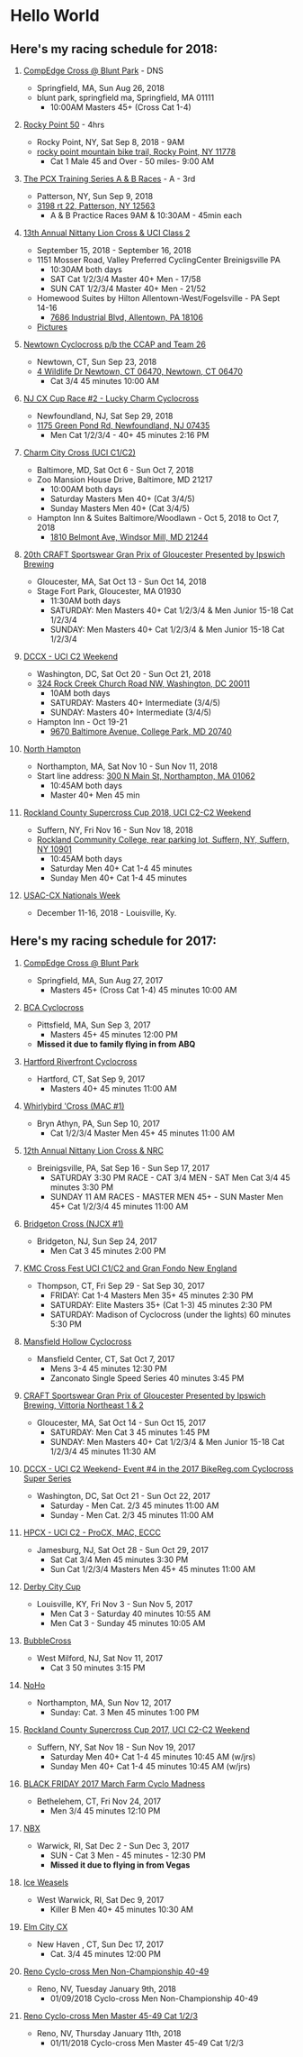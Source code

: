 # Hello World

## Here's my racing schedule for 2018:

1. [CompEdge Cross @ Blunt Park](https://www.bikereg.com/blunt-park-cyclocross-race) - DNS
    * Springfield, MA, Sun Aug 26, 2018 
    * blunt park, springfield ma, Springfield, MA  01111
        * 10:00AM Masters 45+ (Cross Cat 1-4)

1. [Rocky Point 50](https://www.bikereg.com/37416) - 4hrs
    * Rocky Point, NY, Sat Sep 8, 2018 - 9AM
    * [rocky point mountain bike trail, Rocky Point, NY  11778](https://maps.google.com/?daddr=40.9113057,-72.9418564)
        * Cat 1 Male 45 and Over - 50 miles- 9:00 AM

1. [The PCX Training Series A & B Races](https://www.bikereg.com/the-pcx-training-series) - A - 3rd
    * Patterson, NY, Sun Sep 9, 2018
    * [3198 rt 22, Patterson, NY  12563](https://maps.google.com/?daddr=3198+rt+22+Patterson+NY)
        * A & B Practice Races 9AM & 10:30AM - 45min each

1. [13th Annual Nittany Lion Cross & UCI Class 2](https://www.bikereg.com/39675)
    * September 15, 2018 - September 16, 2018
    * 1151 Mosser Road, Valley Preferred CyclingCenter Breinigsville PA
        * 10:30AM both days
        * SAT Cat 1/2/3/4 Master 40+ Men - 17/58
        * SUN CAT 1/2/3/4 Master 40+ Men - 21/52
    * Homewood Suites by Hilton Allentown-West/Fogelsville - PA Sept 14-16
        * [7686 Industrial Blvd, Allentown, PA 18106](https://goo.gl/maps/SuFDK2JKnNr)
    * [Pictures](http://www.mcall.com/news/breaking/mc-pictures-over-500-cyclists-compete-in-the-nittany-lion-cross-cyclocross-race-20180916-photogallery.html)

1. [Newtown Cyclocross p/b the CCAP and Team 26](https://www.bikereg.com/39891)
    * Newtown, CT, Sun Sep 23, 2018
    * [4 Wildlife Dr Newtown, CT 06470, Newtown, CT  06470](https://maps.google.com/?daddr=41.405166,-73.2857648)
        * Cat 3/4 45 minutes	10:00 AM

1. [NJ CX Cup Race #2 - Lucky Charm Cyclocross](https://www.bikereg.com/lucky-charm-cyclocross)
    * Newfoundland, NJ, Sat Sep 29, 2018
    * [ 1175 Green Pond Rd, Newfoundland, NJ  07435](https://maps.google.com/?daddr=41.0223366,-74.4592219)
        * Men Cat 1/2/3/4 - 40+	45 minutes	2:16 PM

1. [Charm City Cross (UCI C1/C2)](https://www.bikereg.com/charmcitycross)
    *  Baltimore, MD, Sat Oct 6 - Sun Oct 7, 2018
    *  Zoo Mansion House Drive, Baltimore, MD  21217
        * 10:00AM both days
        * Saturday Masters Men 40+ (Cat 3/4/5)
        * Sunday Masters Men 40+ (Cat 3/4/5)
    * Hampton Inn & Suites Baltimore/Woodlawn - Oct 5, 2018 to Oct 7, 2018
        * [1810 Belmont Ave, Windsor Mill, MD 21244](https://goo.gl/maps/enzmweTpWyA2)

1. [20th CRAFT Sportswear Gran Prix of Gloucester Presented by Ipswich Brewing](https://www.bikereg.com/gpg18)
    *  Gloucester, MA, Sat Oct 13 - Sun Oct 14, 2018
    *  Stage Fort Park, Gloucester, MA  01930
        * 11:30AM both days
        * SATURDAY: Men Masters 40+ Cat 1/2/3/4 & Men Junior 15-18 Cat 1/2/3/4
        * SUNDAY: Men Masters 40+ Cat 1/2/3/4 & Men Junior 15-18 Cat 1/2/3/4

1. [DCCX - UCI C2 Weekend](https://www.bikereg.com/gpg18)
    *  Washington, DC, Sat Oct 20 - Sun Oct 21, 2018
    *  [324 Rock Creek Church Road NW, Washington, DC  20011](https://maps.google.com/?daddr=38.9388674,-77.0162368)
        * 10AM both days
        * SATURDAY: Masters 40+ Intermediate (3/4/5)
        * SUNDAY: Masters 40+ Intermediate (3/4/5)
    * Hampton Inn - Oct 19-21
        * [9670 Baltimore Avenue, College Park, MD 20740](https://goo.gl/maps/5HewBFQ8Pz82)

1. [North Hampton](https://www.bikereg.com/40200)
    * Northampton, MA, Sat Nov 10 - Sun Nov 11, 2018
    * Start line address: [300 N Main St, Northampton, MA  01062](https://goo.gl/maps/DYhV6UgjVo22)
        * 10:45AM both days
        * Master 40+ Men 45 min

1. [Rockland County Supercross Cup 2018, UCI C2-C2 Weekend](https://www.bikereg.com/39876)
    *  Suffern, NY, Fri Nov 16 - Sun Nov 18, 2018 
    *  [Rockland Community College, rear parking lot, Suffern, NY, Suffern, NY  10901](https://maps.google.com/?daddr=41.1341305407746,-74.0895297378302)
        * 10:45AM both days
        * Saturday Men 40+ Cat 1-4 	45 minutes 	 
        * Sunday Men 40+ Cat 1-4 	45 minutes

1. [USAC-CX Nationals Week](https://legacy.usacycling.org/2018/cx-nationals)
    *  December 11-16, 2018 - Louisville, Ky.

## Here's my racing schedule for 2017:
1. [CompEdge Cross @ Blunt Park](https://www.bikereg.com/35565)
    * Springfield, MA, Sun Aug 27, 2017
        * Masters 45+ (Cross Cat 1-4)	45 minutes	10:00 AM	

1. [BCA Cyclocross](https://www.bikereg.com/35310)
    * Pittsfield, MA, Sun Sep 3, 2017
        * Masters 45+	45 minutes	12:00 PM
    * **Missed it due to family flying in from ABQ**

1. [Hartford Riverfront Cyclocross](https://www.bikereg.com/35718)
    * Hartford, CT, Sat Sep 9, 2017
        * Masters 40+	45 minutes	11:00 AM

1. [Whirlybird 'Cross (MAC #1)](https://www.bikereg.com/34481)
    * Bryn Athyn, PA, Sun Sep 10, 2017
        * Cat 1/2/3/4 Master Men 45+	45 minutes	11:00 AM

1. [12th Annual Nittany Lion Cross & NRC](https://www.bikereg.com/12th-annual-nittany-lion-cross)
    * Breinigsville, PA, Sat Sep 16 - Sun Sep 17, 2017
        * SATURDAY 3:30 PM RACE - CAT 3/4 MEN - SAT Men Cat 3/4	45 minutes	3:30 PM
        * SUNDAY 11 AM RACES - MASTER MEN 45+ - SUN Master Men 45+ Cat 1/2/3/4	45 minutes	11:00 AM
        
1. [Bridgeton Cross (NJCX #1)](https://www.bikereg.com/35655)
    * Bridgeton, NJ, Sun Sep 24, 2017
        * Men Cat 3	45 minutes	2:00 PM

1. [KMC Cross Fest UCI C1/C2 and Gran Fondo New England](https://www.bikereg.com/35789)
    * Thompson, CT, Fri Sep 29 - Sat Sep 30, 2017
        * FRIDAY: Cat 1-4 Masters Men 35+	45 minutes	2:30 PM
        * SATURDAY: Elite Masters 35+ (Cat 1-3)	45 minutes	2:30 PM
        * SATURDAY: Madison of Cyclocross (under the lights)	60 minutes	5:30 PM

1. [Mansfield Hollow Cyclocross](https://www.bikereg.com/35814)
    * Mansfield Center, CT, Sat Oct 7, 2017
        * Mens 3-4	45 minutes	12:30 PM
        * Zanconato Single Speed Series 40 minutes 3:45 PM

1. [CRAFT Sportswear Gran Prix of Gloucester Presented by Ipswich Brewing, Vittoria Northeast 1 & 2](https://www.bikereg.com/35020)
    * Gloucester, MA, Sat Oct 14 - Sun Oct 15, 2017
        * SATURDAY: Men Cat 3	45 minutes	1:45 PM
        * SUNDAY: Men Masters 40+ Cat 1/2/3/4 & Men Junior 15-18 Cat 1/2/3/4	45 minutes	11:30 AM

1. [DCCX - UCI C2 Weekend- Event #4 in the 2017 BikeReg.com Cyclocross Super Series](https://www.bikereg.com/35984)
    * Washington, DC, Sat Oct 21 - Sun Oct 22, 2017
        * Saturday - Men Cat. 2/3	45 minutes	11:00 AM
        * Sunday - Men Cat. 2/3	45 minutes	11:00 AM

1. [HPCX - UCI C2 - ProCX, MAC, ECCC](https://www.bikereg.com/36230)
    * Jamesburg, NJ, Sat Oct 28 - Sun Oct 29, 2017
        * Sat Cat 3/4 Men	45 minutes	3:30 PM
        * Sun Cat 1/2/3/4 Masters Men 45+	45 minutes	11:00 AM

1. [Derby City Cup](http://ovcx.com/races/derby-city-cup/)
    * Louisville, KY, Fri Nov 3 - Sun Nov 5, 2017
        * Men Cat 3 - Saturday	40 minutes	10:55 AM
        * Men Cat 3 - Sunday	45 minutes	10:05 AM

1. [BubbleCross](https://www.bikereg.com/bubblecross)
    * West Milford, NJ, Sat Nov 11, 2017
        * Cat 3	50 minutes	3:15 PM

1. [NoHo](http://www.nohocx.com/registration)
    * Northampton, MA, Sun Nov 12, 2017
        * Sunday: Cat. 3 Men	45 minutes	1:00 PM

1. [Rockland County Supercross Cup 2017, UCI C2-C2 Weekend](https://www.bikereg.com/35976)
    * Suffern, NY, Sat Nov 18 - Sun Nov 19, 2017
        * Saturday Men 40+ Cat 1-4	45 minutes	10:45 AM (w/jrs)
        * Sunday Men 40+ Cat 1-4	45 minutes	10:45 AM (w/jrs)

1. [BLACK FRIDAY 2017 March Farm Cyclo Madness](https://www.bikereg.com/35753)
    * Bethelehem, CT, Fri Nov 24, 2017
        * Men 3/4	45 minutes	12:10 PM

1. [NBX](https://www.bikereg.com/nbx)
    * Warwick, RI, Sat Dec 2 - Sun Dec 3, 2017
        * SUN - Cat 3 Men - 45 minutes  - 12:30 PM
        * **Missed it due to flying in from Vegas**

1. [Ice Weasels](https://www.bikereg.com/dah-weasel)
    * West Warwick, RI, Sat Dec 9, 2017
        * Killer B Men 40+	45 minutes	10:30 AM

1. [Elm City CX](https://www.bikereg.com/elmcitycx)
    * New Haven , CT, Sun Dec 17, 2017
        * Cat. 3/4	45 minutes	12:00 PM

1. [Reno Cyclo-cross Men Non-Championship 40-49](https://www.usacycling.org/myusac/index.php?pagename=mypage)
    * Reno, NV, Tuesday January 9th, 2018
        * 01/09/2018 Cyclo-cross Men Non-Championship 40-49

1. [Reno Cyclo-cross Men Master 45-49 Cat 1/2/3](https://www.usacycling.org/myusac/index.php?pagename=mypage)
    * Reno, NV, Thursday January 11th, 2018
        * 01/11/2018 Cyclo-cross Men Master 45-49 Cat 1/2/3